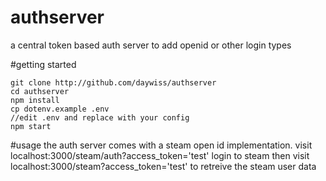 # authserver
a central token based auth server to add openid or other login types

#getting started
```
git clone http://github.com/daywiss/authserver
cd authserver
npm install 
cp dotenv.example .env
//edit .env and replace with your config
npm start 
```
#usage
the auth server comes with a steam open id implementation. visit
localhost:3000/steam/auth?access_token='test'
login to steam then visit
localhost:3000/steam?access_token='test'
to retreive the steam user data
